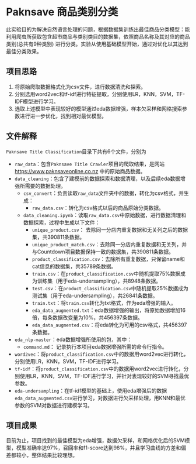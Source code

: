 # **Paknsave** 商品类别分类

此实验目的为解决自然语言处理的问题，根据数据集训练出最佳商品分类模型：能利用爬虫所获取包含超市商品与类别类目的数据集，依照商品名称及其对应的商品类别(总共有9种类别) 进行分类。实验从使用基础模型开始，通过对优化以其达到最佳分类效果。
## 项目思路
1. 将原始爬取数据格式化为csv文件，进行数据清洗和探索。
2. 分别选用word2vec和tf-idf进行特征提取，分别使用LR，KNN，SVM，TF-IDF模型进行学习。
3. 选取上述模型中表现较好的模型通过eda数据增强，样本欠采样和网格搜索参数进行进一步优化，找到相对最优模型。
## 文件解释
`Paknsave Title Classification`目录下共有6个文件，分别为
- `raw_data`：包含`Paknsave Title Crawler`项目的爬取结果，是网站 https://www.paknsaveonline.co.nz 中的原始商品数据。
- `data_cleaning`：包含了建模前的数据探索和数据清理，以及后续eda数据增强所需要的数据处理。
    - `csv_convert`：负责读取`raw_data`文件夹中的数据，转化为csv格式，并生成：
        - `raw_data.csv`：转化为csv格式以后的商品原始分类数据。
    - `data_cleaning.ipynb`：读取`raw_data.csv`中原始数据，进行数据清理和数据探索，过程中生成以下文件：
        - `unique_product.csv`： 去除同一分店内重复数据和无关列之后的数据集，共390811条数据。
        - `unique_product_match.csv`：去除同一分店内重复数据和无关列，并与Countdown项目数据保持一致的数据集，共390811条数据。
        - `product_classification.csv`：去除所有重复数据，只保留name和cat信息的数据集，共35789条数据。
        - `train.csv`：在`product_classification.csv`中随机提取75%数据成为训练集（用于eda-undersampling），共8948条数据。
        - `test.csv`：在`product_classification.csv`中随机提取25%数据成为测试集（用于eda-undersampling），共26841条数据。
        - `train.txt`：将`train.csv`转化为txt格式，作为eda增强的输入。
        - `eda_data_augmented.txt`：eda数据增强的输出，将原始数据增加16倍，每条数据改变量为10%，共456397条数据。
        - `eda_data_augmented.csv`：将eda转化为可用的csv格式，共456397条数据。
- `eda_nlp-master`：eda数据增强所使用的包，其中：
    - `command.md`： 记录执行本项目eda数据增强所需的命令行指令。
- `word2vec`：将`product_classification.csv`中的数据用word2vec进行转化，分别使用LR，KNN，SVM，TF-IDF进行学习。
- `tf-idf`：将`product_classification.csv`中的数据用word2vec进行转化，分别使用LR，KNN，SVM，TF-IDF进行学习，并针对表现较好的SVM寻找最优参数。
- `eda-undersampling`：在tf-idf模型的基础上，使用eda增强后的数据`eda_data_augmented.csv`进行学习，对数据进行欠采样处理，用KNN和最优参数的SVM对数据进行建模学习。
## 项目成果

目前为止，项目找到的最佳模型为eda增强，数据欠采样，和网格优化后的SVM模型，模型准确率达97%，召回率和f1-score达到98%，并且学习曲线的方差和偏差都较小，整体结果比较理想。
     